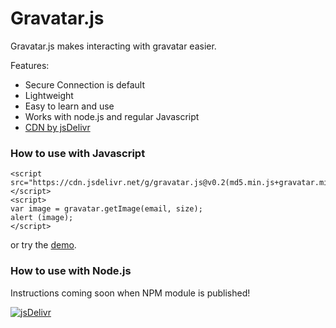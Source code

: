 # Gravatar.js

Gravatar.js makes interacting with gravatar easier.

Features:
  - Secure Connection is default
  - Lightweight
  - Easy to learn and use
  - Works with node.js and regular Javascript
  - [CDN by jsDelivr](http://www.jsdelivr.com/projects/gravatar.js)

### How to use with Javascript

```
<script src="https://cdn.jsdelivr.net/g/gravatar.js@v0.2(md5.min.js+gravatar.min.js)"></script>
<script>
var image = gravatar.getImage(email, size);
alert (image);
</script>
```

or try the [demo](https://jsfiddle.net/m5f7h42z/2/).

### How to use with Node.js

Instructions coming soon when NPM module is published!

[![jsDelivr](http://www.jsdelivr.com/img/logo-34.png)](http://www.jsdelivr.com/)
